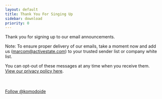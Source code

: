 ```yaml
---
layout: default
title: Thank You For Singing Up
sidebar: download
priority: 0
---
```


Thank you for signing up to our email announcements.

Note: To ensure proper delivery of our emails, take a moment now and add us
(marcom@activestate.com) to your trusted sender list or company white list.

You can opt-out of these messages at any time when you receive them. [View our
privacy policy here](/privacy).

<div class="centered" style="margin-top: 50px">
    <a href="https://twitter.com/komodoide" class="twitter-follow-button" data-show-count="false" data-size="large">Follow @komodoide</a>
</div>
